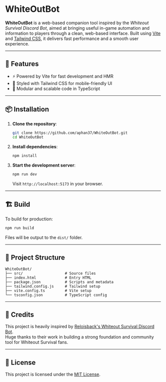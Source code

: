 # WhiteOutBot

**WhiteOutBot** is a web-based companion tool inspired by the *Whiteout Survival Discord Bot*, aimed at bringing useful in-game automation and information to players through a clean, web-based interface. Built using [Vite](https://vitejs.dev/) and [Tailwind CSS](https://tailwindcss.com/), it delivers fast performance and a smooth user experience.

---

## 🚀 Features

- ⚡️ Powered by Vite for fast development and HMR
- 🎨 Styled with Tailwind CSS for mobile-friendly UI
- 🧩 Modular and scalable code in TypeScript

---

## 📦 Installation

1. **Clone the repository**:

   ```bash
   git clone https://github.com/aphan37/WhiteOutBot.git
   cd WhiteOutBot
   ```

2. **Install dependencies**:

   ```bash
   npm install
   ```

3. **Start the development server**:

   ```bash
   npm run dev
   ```

   Visit `http://localhost:5173` in your browser.

---

## 🏗️ Build

To build for production:

```bash
npm run build
```

Files will be output to the `dist/` folder.

---

## 📁 Project Structure

```
WhiteOutBot/
├── src/                   # Source files
├── index.html             # Entry HTML
├── package.json           # Scripts and metadata
├── tailwind.config.js     # Tailwind setup
├── vite.config.ts         # Vite setup
└── tsconfig.json          # TypeScript config
```

---

## 🙏 Credits

This project is heavily inspired by [Reloisback's Whiteout Survival Discord Bot](https://github.com/Reloisback/Whiteout-Survival-Discord-Bot).  
Huge thanks to their work in building a strong foundation and community tool for Whiteout Survival fans.

---

## 📄 License

This project is licensed under the [MIT License](LICENSE).